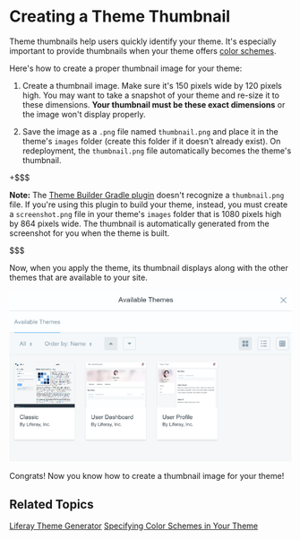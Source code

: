 # Creating a Theme Thumbnail [](id=creating-a-theme-thumbnail)

Theme thumbnails help users quickly identify your theme. It's especially
important to provide thumbnails when your theme offers 
[color schemes](/develop/tutorials/-/knowledge_base/7-0/specifying-color-schemes). 

Here's how to create a proper thumbnail image for your theme:

1.  Create a thumbnail image. Make sure it's 150 pixels wide by 120 pixels high.
    You may want to take a snapshot of your theme and re-size it to these
    dimensions. **Your thumbnail must be these exact dimensions** or the image 
    won't display properly. 

2.  Save the image as a `.png` file named `thumbnail.png` and place it in the
    theme's `images` folder (create this folder if it doesn't already exist). On 
    redeployment, the `thumbnail.png` file automatically becomes the theme's
    thumbnail.

+$$$

**Note:** The 
[Theme Builder Gradle plugin](/develop/reference/-/knowledge_base/7-0/theme-builder-gradle-plugin) 
doesn't recognize a `thumbnail.png` file. If you're using this plugin to build 
your theme, instead, you must create a `screenshot.png` file in your theme's 
`images` folder that is 1080 pixels high by 864 pixels wide. The thumbnail is 
automatically generated from the screenshot for you when the theme is built.

$$$

Now, when you apply the theme, its thumbnail displays along with the other
themes that are available to your site.

![Figure 1: Your theme thumbnail is displayed with the rest of the available themes.](../../../images/available-themes-thumbnail.png)

Congrats! Now you know how to create a thumbnail image for your theme!

## Related Topics [](id=related-topics)

[Liferay Theme Generator](/develop/tutorials/-/knowledge_base/7-0/themes-generator)
[Specifying Color Schemes in Your Theme](/develop/tutorials/-/knowledge_base/7-0/specifying-color-schemes)

